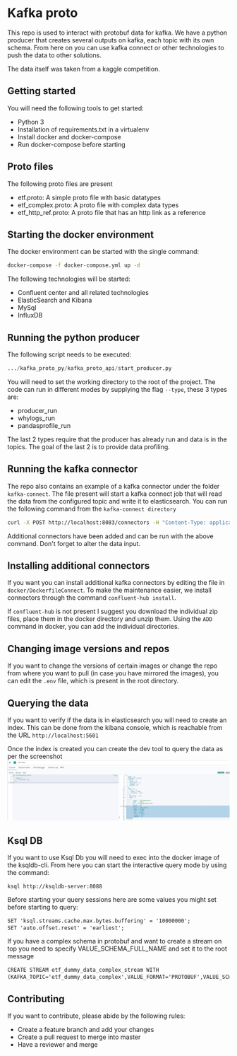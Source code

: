 # Kafka proto 
This repo is used to interact with protobuf data for kafka.
We have a python producer that creates several outputs on kafka, each topic with its own schema.
From here on you can use kafka connect or other technologies to push the data to other solutions.

The data itself was taken from a kaggle competition.

## Getting started
You will need the following tools to get started:
* Python 3
* Installation of requirements.txt in a virtualenv
* Install docker and docker-compose
* Run docker-compose before starting

## Proto files
The following proto files are present
* etf.proto: A simple proto file with basic datatypes
* etf_complex.proto: A proto file with complex data types
* etf_http_ref.proto: A proto file that has an http link as a reference

## Starting the docker environment
The docker environment can be started with the single command:
```bash
docker-compose -f docker-compose.yml up -d
```

The following technologies will be started:
* Confluent center and all related technologies
* ElasticSearch and Kibana
* MySql
* InfluxDB

## Running the python producer
The following script needs to be executed:
```python
.../kafka_proto_py/kafka_proto_api/start_producer.py
```
You will need to set the working directory to the root of the project. 
The code can run in different modes by supplying the flag `--type`, these 3 types are:
* producer_run
* whylogs_run
* pandasprofile_run

The last 2 types require that the producer has already run and data is in the topics. The goal of the last 2 is to provide data profiling.

## Running the kafka connector
The repo also contains an example of a kafka connector under the folder `kafka-connect`.
The file present will start a kafka connect job that will read the data from the configured topic and write it to 
elasticsearch.
You can run the following command from the `kafka-connect directory`
```bash
curl -X POST http://localhost:8083/connectors -H "Content-Type: application/json" -d '@etf-2-elk.json'
```
Additional connectors have been added and can be run with the above command. Don't forget to alter the data input.

## Installing additional connectors
If you want you can install additional kafka connectors by editing the file in `docker/DockerfileConnect`.
To make the maintenance easier, we install connectors through the command `confluent-hub install`.

If `confluent-hub` is not present I suggest you download the individual zip files, place them in the docker directory
and unzip them. Using the `ADD` command in docker, you can add the individual directories.

## Changing image versions and repos
If you want to change the versions of certain images or change the repo from where you want to pull (in case you have mirrored
the images), you can edit the `.env` file, which is present in the root directory.

## Querying the data 
If you want to verify if the data is in elasticsearch you will need to create an index. This can be done from the 
kibana console, which is reachable from the URL `http://localhost:5601`

Once the index is created you can create the dev tool to query the data as per the screenshot
![screenshot](docu_img/elasticsearch_index.JPG)

## Ksql DB
If you want to use Ksql Db you will need to exec into the docker image of the ksqldb-cli.
From here you can start the interactive query mode by using the command:
```commandline
ksql http://ksqldb-server:8088
```

Before starting your query sessions here are some values you might set before starting to query:
```
SET 'ksql.streams.cache.max.bytes.buffering' = '10000000';
SET 'auto.offset.reset' = 'earliest';
```

If you have a complex schema in protobuf and want to create a stream on top you need to specify VALUE_SCHEMA_FULL_NAME and set it to the root message
```
CREATE STREAM etf_dummy_data_complex_stream WITH (KAFKA_TOPIC='etf_dummy_data_complex',VALUE_FORMAT='PROTOBUF',VALUE_SCHEMA_FULL_NAME='etf_complex');
```

## Contributing
If you want to contribute, please abide by the following rules:
* Create a feature branch and add your changes
* Create a pull request to merge into master
* Have a reviewer and merge
